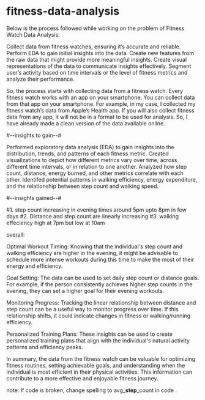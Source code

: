 # fitness-data-analysis

Below is the process followed while working on the problem of Fitness Watch Data Analysis:

Collect data from fitness watches, ensuring it’s accurate and reliable.
Perform EDA to gain initial insights into the data.
Create new features from the raw data that might provide more meaningful insights.
Create visual representations of the data to communicate insights effectively.
Segment user’s activity based on time intervals or the level of fitness metrics and analyze their performance.

So, the process starts with collecting data from a fitness watch. Every fitness watch works with an app on your smartphone. You can collect data from that app on your smartphone. For example, in my case, I collected my fitness watch’s data from Apple’s Health app. If you will also collect fitness data from any app, it will not be in a format to be used for analysis. So, I have already made a clean version of the data available online.

#--insights to gain--#

Performed exploratory data analysis (EDA) to gain insights into the distribution, trends, and patterns of each fitness metric.
Created visualizations to depict how different metrics vary over time, across different time intervals, or in relation to one another.
Analyzed how step count, distance, energy burned, and other metrics correlate with each other.
Identifed potential patterns in walking efficiency, energy expenditure, and the relationship between step count and walking speed.

#--insights gained--#

#1. step count increasing in evening times around 5pm upto 8pm in few days
#2. Distance and step count are linearly increasing
#3. walking effeciency high at 7pm but low at 10am

overall:

Optimal Workout Timing: Knowing that the individual's step count and walking efficiency are higher in the evening, it might be advisable to schedule more intense workouts during this time to make the most of their energy and efficiency.

Goal Setting: The data can be used to set daily step count or distance goals. For example, if the person consistently achieves higher step counts in the evening, they can set a higher goal for their evening workouts.

Monitoring Progress: Tracking the linear relationship between distance and step count can be a useful way to monitor progress over time. If this relationship shifts, it could indicate changes in fitness or walking/running efficiency.

Personalized Training Plans: These insights can be used to create personalized training plans that align with the individual's natural activity patterns and efficiency peaks.

In summary, the data from the fitness watch can be valuable for optimizing fitness routines, setting achievable goals, and understanding when the individual is most efficient in their physical activities. This information can contribute to a more effective and enjoyable fitness journey.


note: If code is broken, change spelling to avg_**step**_count in code .
